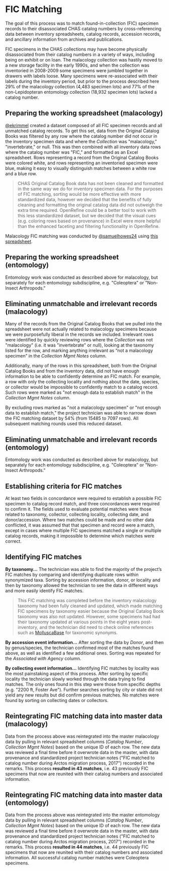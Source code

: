 # FIC Matching

The goal of this process was to match found-in-collection (FIC) specimen records to their disassociated CHAS catalog numbers by cross-referencing data between inventory spreadsheets, catalog records, accession records, and ancillary information from archives and publications.

FIC specimens in the CHAS collections may have become physically disassociated from their catalog numbers in a variety of ways, including being on exhibit or on loan. The malacology collection was hastily moved to a new storage facility in the early 1990s, and when the collection was inventoried in 2008-2009 some specimens were jumbled together in drawers with labels loose. Many specimens were re-associated with their labels during the inventory period, but prior to the process described here 29% of the malacology collection (4,483 specimen lots) and 77% of the non-Lepidopteran entomology collection (18,932 specimen lots) lacked a catalog number.

## Preparing the working spreadsheet (malacology)

[@ekrimmel](https://github.com/ekrimmel) created a dataset composed of all FIC specimen records and all unmatched catalog records. To get this set, data from the Original Catalog Books was filtered by any row where the catalog number did not occur in the inventory specimen data and where the *Collection* was "malacology," "invertebrate," or null. This was then combined with all inventory data rows where the catalog number was "FIC," and formatted as an Excel spreadsheet. Rows representing a record from the Original Catalog Books were colored white, and rows representing an inventoried specimen were blue, making it easy to visually distinguish matches between a white row and a blue row.

> CHAS Original Catalog Book data has not been cleaned and formatted in the same way we do for inventory specimen data. For the purposes of FIC matching, sorting would be more effective with more standardized data, however we decided that the benefits of fully cleaning and formatting the original catalog data did not outweigh the extra time required. OpenRefine could be a better tool to work with this less standardized dataset, but we decided that the visual cues (e.g. coloring rows based on provenance) in Excel were more helpful than the enhanced faceting and filtering functionality in OpenRefine.

Malacology FIC matching was conducted by [@samuelhowes24](https://github.com/samuelhowes24) using [this spreadsheet](../working-files/Mala_FICMatch_2017-07-05.xlsx).

## Preparing the working spreadsheet (entomology)

Entomology work was conducted as described above for malacology, but separately for each entomology subdiscipline, e.g. "Coleoptera" or "Non-Insect Arthropods."

## Eliminating unmatchable and irrelevant records (malacology)

Many of the records from the Original Catalog Books that we pulled into the spreadsheet were not actually related to malacology specimens because we were purposefully liberal in the records we included. Irrelevant rows were identified by quickly reviewing rows where the *Collection* was not "malacology" (i.e. it was "invertebrate" or null), looking at the taxonomy listed for the row, and marking anything irrelevant as “not a malacology specimen” in the *Collection Mgmt Notes* column.

Additionally, many of the rows in this spreadsheet, both from the Original Catalog Books and from the inventory data, did not have enough information to be able to confidently determine an FIC match. For example, a row with only the collecting locality and nothing about the date, species, or collector would be impossible to confidently match to a catalog record. Such rows were marked as "not enough data to establish match" in the *Collection Mgmt Notes* column.

By excluding rows marked as "not a malacology specimen" or "not enough data to establish match," the project technician was able to narrow down the FIC matching dataset by 54% (from 15485 to 7097 rows). All subsequent matching rounds used this reduced dataset.

## Eliminating unmatchable and irrelevant records (entomology)

Entomology work was conducted as described above for malacology, but separately for each entomology subdiscipline, e.g. "Coleoptera" or "Non-Insect Arthropods."

## Establishing criteria for FIC matches

At least two fields in concordance were required to establish a possible FIC specimen to catalog record match, and three concordances were required to confirm it. The fields used to evaluate potential matches were those related to taxonomy, collector, collecting locality, collecting date, and donor/accession. Where two matches could be made and no other data conflicted, it was assumed that that specimen and record were a match, except in cases where multiple FIC specimens matched a single or multiple catalog records, making it impossible to determine which matches were correct.

## Identifying FIC matches

**By taxonomy...** The technician was able to find the majority of the project’s FIC matches by comparing and identifying duplicate rows within synonymized taxa. Sorting by accession information, donor, or locality and then by taxonomy allowed the technician to see the data in different ways and more easily identify FIC matches.
> This FIC matching was completed before the inventory malacology taxonomy had been fully cleaned and updated, which made matching FIC specimens by taxonomy easier because the Original Catalog Book taxonomy was also not updated. However, some specimens had had their taxonomy updated at various points in the eight years post-inventory, and the technician did need to check online references such as [MolluscaBase](http://www.molluscabase.org) for taxonomic synonyms.

**By accession event information...** After sorting the data by *Donor*, and then by genus/species, the technician confirmed most of the matches found above, as well as identified a few additional ones. Sorting was repeated for the *Associated with Agency* column.

**By collecting event information...** Identifying FIC matches by locality was the most painstaking aspect of this process. After sorting by specific locality the technician slowly worked through the data trying to find matches. The only ones found in this step were those from specific depths (e.g. "2200 ft, Foster Ave"). Further searches sorting by city or state did not yield any new results but did confirm previous matches. No matches were found by sorting on collecting dates or collectors.

## Reintegrating FIC matching data into master data (malacology)

Data from the process above was reintegrated into the master malacology data by pulling in relevant spreadsheet columns (*Catalog Number*, *Collection Mgmt Notes*) based on the unique ID of each row. The new data was reviewed a final time before it overwrote data in the master, with data provenance and standardized project technician notes ("FIC matched to catalog number during Arctos migration process, 2017") recorded in the remarks. This process **resulted in 43 matches**, i.e. 43 previously FIC specimens that now are reunited with their catalog numbers and associated information.

## Reintegrating FIC matching data into master data (entomology)

Data from the process above was reintegrated into the master entomology data by pulling in relevant spreadsheet columns (*Catalog Number*, *Collection Mgmt Notes*) based on the unique ID of each row. The new data was reviewed a final time before it overwrote data in the master, with data provenance and standardized project technician notes ("FIC matched to catalog number during Arctos migration process, 2017") recorded in the remarks. This process **resulted in 44 matches**, i.e. 44 previously FIC specimens that now are reunited with their catalog numbers and associated information. All successful catalog number matches were Coleoptera specimens.
